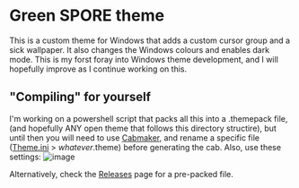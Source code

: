 # Green SPORE theme
This is a custom theme for Windows that adds a custom cursor group and a sick wallpaper. It also changes the Windows colours and enables dark mode. 
This is my forst foray into Windows theme development, and I will hopefully improve as I continue working on this.

## "Compiling" for yourself
I'm working on a powershell script that packs all this into a .themepack file, (and hopefully ANY open theme that follows this directory structire), but until then you will need to use [Cabmaker](https://github.com/sapientcoder/CabMaker), and rename a specific file ([Theme.ini](./Theme/Theme.ini) > _whatever_.theme) before generating the cab. Also, use these settings:
![image](https://user-images.githubusercontent.com/75518058/236777005-740e6a6e-cac5-4819-941f-e1d2ddce99ce.png)

Alternatively, check the [Releases](https://github.com/DJMoffinz/Green-SPORE-theme/releases) page for a pre-packed file.
